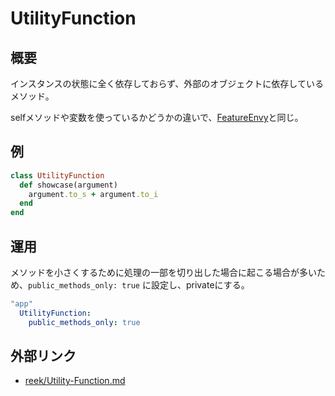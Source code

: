 # UtilityFunction

## 概要

インスタンスの状態に全く依存しておらず、外部のオブジェクトに依存しているメソッド。

selfメソッドや変数を使っているかどうかの違いで、[FeatureEnvy](https://github.com/startup-technology/sideci-docs/blob/master/reek/FeatureEnvy.md)と同じ。

## 例

```ruby
class UtilityFunction
  def showcase(argument)
    argument.to_s + argument.to_i
  end
end
```

## 運用

メソッドを小さくするために処理の一部を切り出した場合に起こる場合が多いため、`public_methods_only: true` に設定し、privateにする。

```yaml
"app"
  UtilityFunction:
    public_methods_only: true
```

## 外部リンク

- [reek/Utility-Function.md](https://github.com/troessner/reek/blob/master/docs/Utility-Function.md)
